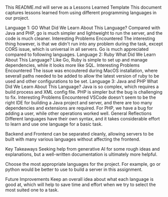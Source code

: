This README.md will serve as a Lessons Learned Template
This document captures lessons learned from using different programming languages in our project.

Language 1: GO
What Did We Learn About This Language?
Compared with Java and PHP, go is much simpler and lightweight to run the server, and the code is much cleaner.
Interesting Problems Encountered
The interesting thing however, is that we didn't run into any problem during the task, except CORS issue, which is universal in all servers. Go is much appreciated compared to following languages.
Language 2: Ruby
What Did We Learn About This Language?
Like Go, Ruby is simple to set up and manage dependencies, while it looks more like SQL.
Interesting Problems Encountered
The issue was encoutered during MacOS installation, where severall paths needed to be added to allow the latest version of ruby to be used and other configurations to be set.
Language 3: Java and PHP
What Did We Learn About This Language?
Java is so complex, which requires a build process and XML config file. PHP is simpler but the bug is challenging to fix.
Interesting Problems Encountered
VSCode doesn't seem to be the right IDE for building a Java project and server, and there are too many dependencies and extensions are required. For PHP, we have a bug for adding a user, while other operations worked well.
General Reflections
Different languages have their own syntax, and it takes considerable effort to learn and use one language for a basic task.

Backend and Frontend can be separated cleanly, allowing servers to be built with many various languages without affecting the frontend.

Key Takeaways
Seeking help from generative AI for some rough ideas and explanations, but a well-written documentation is ultimately more helpful.

Choose the most appropriate languages for the project. For example, go or python would be better to use to build a server in this assignment.

Future Improvements
Keep an overall idea about what each language is good at, which will help to save time and effort when we try to select the most suited one to a task.

